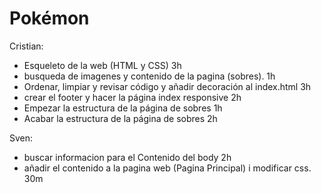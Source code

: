 # Pokémon

Cristian:
- Esqueleto de la web (HTML y CSS) 3h  
- busqueda de imagenes y contenido de la pagina (sobres). 1h
- Ordenar, limpiar y revisar código y añadir decoración al index.html 3h
- crear el footer y hacer la página index responsive 2h
- Empezar la estructura de la página de sobres 1h
- Acabar la estructura de la página de sobres 2h

Sven:
- buscar informacion para el Contenido del body 2h
- añadir el contenido a la pagina web (Pagina Principal) i modificar css. 30m